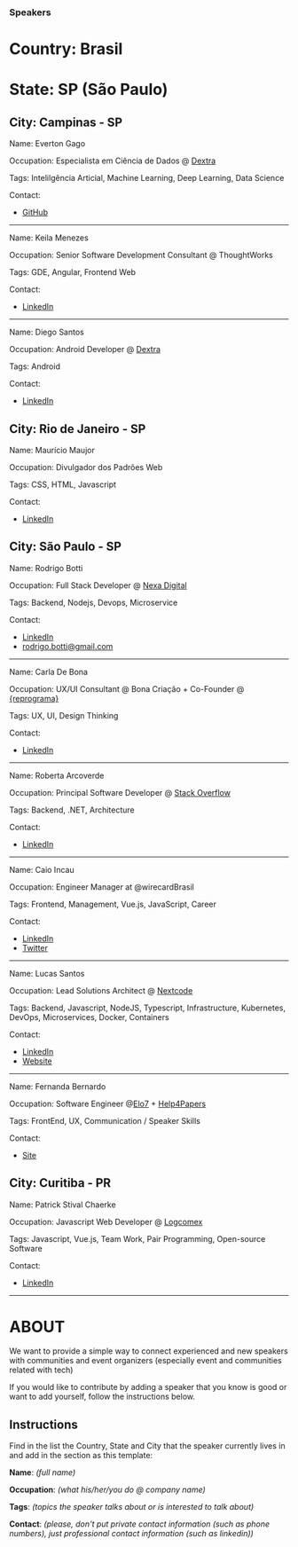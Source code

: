 ### Speakers

# Country: Brasil

# State: SP (São Paulo)

## City: Campinas - SP 

Name: Everton Gago

Occupation: Especialista em Ciência de Dados @ [Dextra](https://dextra.com.br/pt/)

Tags: Intelilgência Articial, Machine Learning, Deep Learning, Data Science

Contact: 
- [GitHub](https://github.com/evertongago)

---

Name: Keila Menezes

Occupation: Senior Software Development Consultant @ ThoughtWorks

Tags: GDE, Angular, Frontend Web

Contact:
- [LinkedIn](https://www.linkedin.com/in/keilla-menezes/)

---

Name: Diego Santos

Occupation: Android Developer @ [Dextra](https://dextra.com.br/pt/)

Tags: Android

Contact:
- [LinkedIn](https://www.linkedin.com/in/diegogsantos/)

## City: Rio de Janeiro - SP

Name: Maurício Maujor

Occupation: Divulgador dos Padrões Web

Tags: CSS, HTML, Javascript

Contact: 
- [LinkedIn](https://www.linkedin.com/in/mauricio-maujor-800111a3/)

## City: São Paulo - SP

Name: Rodrigo Botti

Occupation: Full Stack Developer @ [Nexa Digital](https://www.linkedin.com/company/nexadigital/)

Tags: Backend, Nodejs, Devops, Microservice

Contact: 
- [LinkedIn](https://www.linkedin.com/in/rodrigo-botti/)
- rodrigo.botti@gmail.com

---

Name: Carla De Bona

Occupation: UX/UI Consultant @ Bona Criação + Co-Founder @ [{reprograma}](https://www.linkedin.com/company/reprogramabr/)

Tags: UX, UI, Design Thinking

Contact: 
- [LinkedIn](https://www.linkedin.com/in/carladebona/)

---

Name: Roberta Arcoverde

Occupation: Principal Software Developer @ [Stack Overflow](https://www.linkedin.com/company/stack-overflow/)

Tags: Backend, .NET, Architecture

Contact: 
- [LinkedIn](https://www.linkedin.com/in/robertaarcoverde/)

---

Name: Caio Incau

Occupation: Engineer Manager at @wirecardBrasil

Tags: Frontend, Management, Vue.js, JavaScript, Career 

Contact: 
- [LinkedIn](https://www.linkedin.com/in/caio-incau-9a63a650/)
- [Twitter](https://twitter.com/iCaioIncau)

---

Name: Lucas Santos

Occupation: Lead Solutions Architect @ [Nextcode](https://nxcd.com.br)

Tags: Backend, Javascript, NodeJS, Typescript, Infrastructure, Kubernetes, DevOps, Microservices, Docker, Containers

Contact: 
- [LinkedIn](https://www.linkedin.com/in/lhs-santos/)
- [Website](https://lsantos.dev)

---

Name: Fernanda Bernardo

Occupation: Software Engineer @[Elo7](https://elo7.dev) + [Help4Papers](https://help4papers.com.br)

Tags: FrontEnd, UX, Communication / Speaker Skills

Contact: 
- [Site](https://fernandabernardo.com.br)

## City: Curitiba - PR

Name: Patrick Stival Chaerke

Occupation: Javascript Web Developer @ [Logcomex](https://www.linkedin.com/company/logcomex/)

Tags: Javascript, Vue.js, Team Work, Pair Programming, Open-source Software

Contact:
- [LinkedIn](https://www.linkedin.com/in/trickstival/)

---

# ABOUT
We want to provide a simple way to connect experienced and new speakers with communities and event organizers (especially event and communities related with tech)

If you would like to contribute by adding a speaker that you know is good or want to add yourself, follow the instructions below.

## Instructions

Find in the list the Country, State and City that the speaker currently lives in and add in the section as this template:


**Name**: *(full name)*

**Occupation**: *(what his/her/you do @ company name)*

**Tags**: *(topics the speaker talks about or is interested to talk about)*

**Contact**: *(please, don't put private contact information (such as phone numbers), just professional contact information (such as linkedin))*
